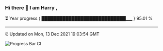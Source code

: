 ### Hi there 👋 I am Harry , 

⏳ Year progress { ████████████████████████████▁▁ } 95.01 %

---

⏰ Updated on Mon, 13 Dec 2021 19:03:54 GMT

![Progress Bar CI](https://github.com/duykhang68/duykhang68/workflows/Progress%20Bar%20CI/badge.svg)
